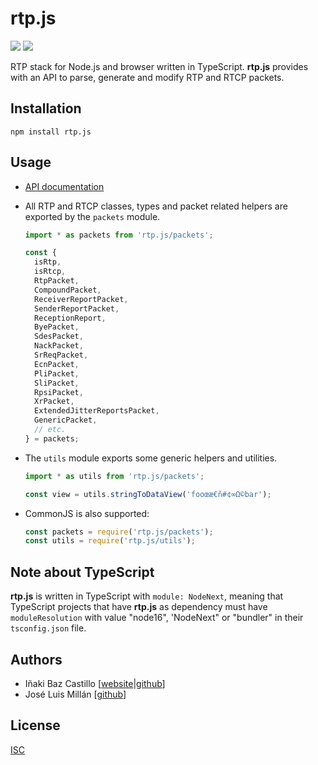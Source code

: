 # rtp.js

[![][npm-shield-rtp.js]][npm-rtp.js]
[![][github-actions-shield-rtp.js]][github-actions-rtp.js]

RTP stack for Node.js and browser written in TypeScript. **rtp.js** provides with an API to parse, generate and modify RTP and RTCP packets.

## Installation

```text
npm install rtp.js
```

## Usage

- [API documentation](https://versatica.github.io/rtp.js)

- All RTP and RTCP classes, types and packet related helpers are exported by the `packets` module.

  ```ts
  import * as packets from 'rtp.js/packets';

  const {
  	isRtp,
  	isRtcp,
  	RtpPacket,
  	CompoundPacket,
  	ReceiverReportPacket,
  	SenderReportPacket,
  	ReceptionReport,
  	ByePacket,
  	SdesPacket,
  	NackPacket,
  	SrReqPacket,
  	EcnPacket,
  	PliPacket,
  	SliPacket,
  	RpsiPacket,
  	XrPacket,
  	ExtendedJitterReportsPacket,
  	GenericPacket,
  	// etc.
  } = packets;
  ```

- The `utils` module exports some generic helpers and utilities.

  ```ts
  import * as utils from 'rtp.js/packets';

  const view = utils.stringToDataView('fooœæ€ñ#¢∞Ω©bar');
  ```

- CommonJS is also supported:

  ```ts
  const packets = require('rtp.js/packets');
  const utils = require('rtp.js/utils');
  ```

## Note about TypeScript

**rtp.js** is written in TypeScript with `module: NodeNext`, meaning that TypeScript projects that have **rtp.js** as dependency must have `moduleResolution` with value "node16", 'NodeNext" or "bundler" in their `tsconfig.json` file.

## Authors

- Iñaki Baz Castillo [[website](https://inakibaz.me)|[github](https://github.com/ibc/)]
- José Luis Millán [[github](https://github.com/jmillan/)]

## License

[ISC](./LICENSE)

[npm-shield-rtp.js]: https://img.shields.io/npm/v/rtp.js.svg
[npm-rtp.js]: https://npmjs.org/package/rtp.js
[github-actions-shield-rtp.js]: https://github.com/versatica/rtp.js/actions/workflows/rtp.js.yaml/badge.svg
[github-actions-rtp.js]: https://github.com/versatica/rtp.js/actions/workflows/rtp.js.yaml
